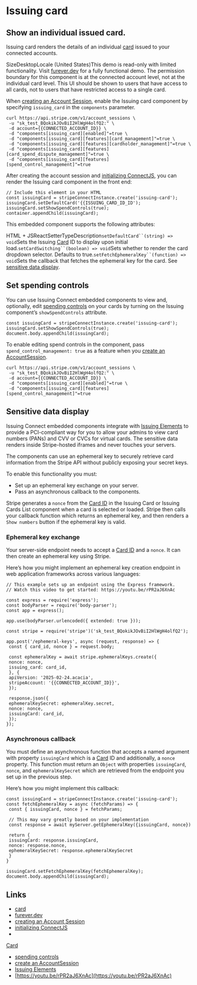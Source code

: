 # Issuing card

## Show an individual issued card.

Issuing card renders the details of an individual
[card](https://docs.stripe.com/api/issuing/cards) issued to your connected
accounts.

SizeDesktopLocale (United States)This demo is read-only with limited
functionality. Visit [furever.dev](https://furever.dev/) for a fully functional
demo.
The permission boundary for this component is at the connected account level,
not at the individual card level. This UI should be shown to users that have
access to all cards, not to users that have restricted access to a single card.

When [creating an Account
Session](https://docs.stripe.com/api/account_sessions/create), enable the
Issuing card component by specifying `issuing_card` in the `components`
parameter.

```
curl https://api.stripe.com/v1/account_sessions \
 -u "sk_test_BQokikJOvBiI2HlWgH4olfQ2:" \
 -d account={{CONNECTED_ACCOUNT_ID}} \
 -d "components[issuing_card][enabled]"=true \
 -d "components[issuing_card][features][card_management]"=true \
 -d "components[issuing_card][features][cardholder_management]"=true \
 -d "components[issuing_card][features][card_spend_dispute_management]"=true \
 -d "components[issuing_card][features][spend_control_management]"=true
```

After creating the account session and [initializing
ConnectJS](https://docs.stripe.com/connect/get-started-connect-embedded-components#account-sessions),
you can render the Issuing card component in the front end:

```
// Include this element in your HTML
const issuingCard = stripeConnectInstance.create('issuing-card');
issuingCard.setDefaultCard('{{ISSUING_CARD_ID_ID');
issuingCard.setShowSpendControls(true);
container.appendChild(issuingCard);
```

This embedded component supports the following attributes:

HTML + JSReactSetterTypeDescription`setDefaultCard``(string) => void`Sets the
Issuing
[Card](https://docs.stripe.com/api/issuing/cards/object#issuing_card_object-id)
ID to display upon initial load.`setCardSwitching``(boolean) => void`Sets
whether to render the card dropdown selector. Defaults to
true.`setFetchEphemeralKey``(function) => void`Sets the callback that fetches
the ephemeral key for the card. See [sensitive data
display](https://docs.stripe.com/connect/supported-embedded-components/issuing-card#sensitive-data-display).
## Set spending controls

You can use Issuing Connect embedded components to view and, optionally, edit
[spending controls](https://docs.stripe.com/issuing/controls/spending-controls)
on your cards by turning on the Issuing component’s `showSpendControls`
attribute.

```
const issuingCard = stripeConnectInstance.create('issuing-card');
issuingCard.setShowSpendControls(true);
document.body.appendChild(issuingCard);
```

To enable editing spend controls in the component, pass
`spend_control_management: true` as a feature when you [create an
AccountSession](https://docs.stripe.com/connect/connect-embedded-components/quickstart#server-endpoint).

```
curl https://api.stripe.com/v1/account_sessions \
 -u "sk_test_BQokikJOvBiI2HlWgH4olfQ2:" \
 -d account={{CONNECTED_ACCOUNT_ID}} \
 -d "components[issuing_card][enabled]"=true \
 -d "components[issuing_card][features][spend_control_management]"=true
```

## Sensitive data display

Issuing Connect embedded components integrate with [Issuing
Elements](https://docs.stripe.com/issuing/elements) to provide a PCI-compliant
way for you to allow your admins to view card numbers (PANs) and CVV or CVCs for
virtual cards. The sensitive data renders inside Stripe-hosted iframes and never
touches your servers.

The components can use an ephemeral key to securely retrieve card information
from the Stripe API without publicly exposing your secret keys.

To enable this functionality you must:

- Set up an ephemeral key exchange on your server.
- Pass an asynchronous callback to the components.

Stripe generates a `nonce` from the [Card
ID](https://docs.stripe.com/api/issuing/cards/object#issuing_card_object-id) in
the Issuing Card or Issuing Cards List component when a card is selected or
loaded. Stripe then calls your callback function which returns an ephemeral key,
and then renders a `Show numbers` button if the ephemeral key is valid.

### Ephemeral key exchange

Your server-side endpoint needs to accept a [Card
ID](https://docs.stripe.com/api/issuing/cards/object#issuing_card_object-id) and
a `nonce`. It can then create an ephemeral key using Stripe.

Here’s how you might implement an ephemeral key creation endpoint in web
application frameworks across various languages:

```
// This example sets up an endpoint using the Express framework.
// Watch this video to get started: https://youtu.be/rPR2aJ6XnAc

const express = require('express');
const bodyParser = require('body-parser');
const app = express();

app.use(bodyParser.urlencoded({ extended: true }));

const stripe = require('stripe')('sk_test_BQokikJOvBiI2HlWgH4olfQ2');

app.post('/ephemeral-keys', async (request, response) => {
 const { card_id, nonce } = request.body;

 const ephemeralKey = await stripe.ephemeralKeys.create({
 nonce: nonce,
 issuing_card: card_id,
 }, {
 apiVersion: '2025-02-24.acacia',
 stripeAccount: '{{CONNECTED_ACCOUNT_ID}}',
 });

 response.json({
 ephemeralKeySecret: ephemeralKey.secret,
 nonce: nonce,
 issuingCard: card_id,
 });
});
```

### Asynchronous callback

You must define an asynchronous function that accepts a named argument with
property `issuingCard` which is a
[Card](https://docs.stripe.com/api/issuing/cards/object#issuing_card_object-id)
ID and additionally, a `nonce` property. This function must return an `Object`
with properties `issuingCard`, `nonce`, and `ephemeralKeySecret` which are
retrieved from the endpoint you set up in the previous step.

Here’s how you might implement this callback:

```
const issuingCard = stripeConnectInstance.create('issuing-card');
const fetchEphemeralKey = async (fetchParams) => {
 const { issuingCard, nonce } = fetchParams;

 // This may vary greatly based on your implementation
 const response = await myServer.getEphemeralKey({issuingCard, nonce})

 return {
 issuingCard: response.issuingCard,
 nonce: response.nonce,
 ephemeralKeySecret: response.ephemeralKeySecret
 }
}

issuingCard.setFetchEphemeralKey(fetchEphemeralKey);
document.body.appendChild(issuingCard);
```

## Links

- [card](https://docs.stripe.com/api/issuing/cards)
- [furever.dev](https://furever.dev)
- [creating an Account
Session](https://docs.stripe.com/api/account_sessions/create)
- [initializing
ConnectJS](https://docs.stripe.com/connect/get-started-connect-embedded-components#account-sessions)
-
[Card](https://docs.stripe.com/api/issuing/cards/object#issuing_card_object-id)
- [spending
controls](https://docs.stripe.com/issuing/controls/spending-controls)
- [create an
AccountSession](https://docs.stripe.com/connect/connect-embedded-components/quickstart#server-endpoint)
- [Issuing Elements](https://docs.stripe.com/issuing/elements)
- [https://youtu.be/rPR2aJ6XnAc](https://youtu.be/rPR2aJ6XnAc)